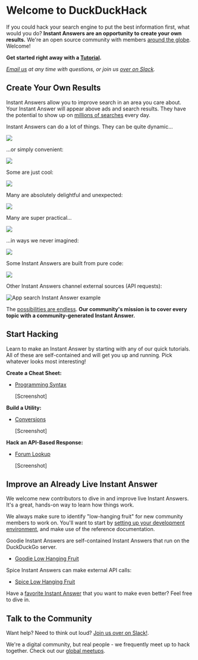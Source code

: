 # Welcome to DuckDuckHack

If you could hack your search engine to put the best information first, what would you do? **Instant Answers are an opportunity to create your own results.** We're an open source community with members [around the globe](http://duckduckgo.meetup.com/). Welcome!

**Get started right away with a [Tutorial](#).**

*[Email us](mailto:open@duckduckgo.com) at any time with questions, or join us [over on Slack](mailto:QuackSlack@duckduckgo.com?subject=AddMe).* 

## Create Your Own Results

Instant Answers allow you to improve search in an area you care about. Your Instant Answer will appear above ads and search results. They have the potential to show up on [millions of searches](https://duckduckgo.com/traffic.html) every day.

Instant Answers can do a lot of things. They can be quite dynamic...

![](https://images.duckduckgo.com/iu/?u=https%3A%2F%2Fraw.githubusercontent.com%2Fduckduckgo%2Fduckduckgo-documentation%2Fmaster%2Fduckduckhack%2Fassets%2Fparking_ny.png)

...or simply convenient:

![](https://images.duckduckgo.com/iu/?u=https%3A%2F%2Fraw.githubusercontent.com%2Fduckduckgo%2Fduckduckgo-documentation%2Fmaster%2Fduckduckhack%2Fassets%2Fsales_tax.png)

Some are just cool: 

![](https://images.duckduckgo.com/iu/?u=https%3A%2F%2Fraw.githubusercontent.com%2Fduckduckgo%2Fduckduckgo-documentation%2Fmaster%2Fduckduckhack%2Fassets%2Fheads_tails.png)

Many are absolutely delightful and unexpected:

![](https://images.duckduckgo.com/iu/?u=https%3A%2F%2Fraw.githubusercontent.com%2Fduckduckgo%2Fduckduckgo-documentation%2Fmaster%2Fduckduckhack%2Fassets%2Fbpm_ms.png)

Many are super practical...

![](https://images.duckduckgo.com/iu/?u=https%3A%2F%2Fraw.githubusercontent.com%2Fduckduckgo%2Fduckduckgo-documentation%2Fmaster%2Fduckduckhack%2Fassets%2Fair_quality.png)

...in ways we never imagined:

![](https://images.duckduckgo.com/iu/?u=https%3A%2F%2Fraw.githubusercontent.com%2Fduckduckgo%2Fduckduckgo-documentation%2Fmaster%2Fduckduckhack%2Fassets%2Fblue_pill.png)

Some Instant Answers are built from pure code:

![](https://images.duckduckgo.com/iu/?u=https%3A%2F%2Fraw.githubusercontent.com%2Fduckduckgo%2Fduckduckgo-documentation%2Fmaster%2Fduckduckhack%2Fassets%2Furl_encode.png)

Other Instant Answers channel external sources (API requests):

![App search Instant Answer example](https://images.duckduckgo.com/iu/?u=https%3A%2F%2Fraw.githubusercontent.com%2Fduckduckgo%2Fduckduckgo-documentation%2Fmaster%2Fduckduckhack%2Fassets%2Fapp_search_example.png&f=1)

The [possibilities are endless](https://duck.co/ideas). **Our community's mission is to cover every topic with a community-generated Instant Answer.**

## Start Hacking

Learn to make an Instant Answer by starting with any of our quick tutorials. All of these are self-contained and will get you up and running. Pick whatever looks most interesting!

**Create a Cheat Sheet:**

- [Programming Syntax](#)

    [Screenshot]

**Build a Utility:**

- [Conversions](#)

    [Screenshot]

**Hack an API-Based Response:**

- [Forum Lookup](#)

    [Screenshot]

## Improve an Already Live Instant Answer

We welcome new contributors to dive in and improve live Instant Answers. It's a great, hands-on way to learn how things work. 

We always make sure to identify "low-hanging fruit" for new community members to work on. You'll want to start by [setting up your development environment](#), and make use of the reference documentation.

Goodie Instant Answers are self-contained Instant Answers that run on the DuckDuckGo server.

- [Goodie Low Hanging Fruit](https://github.com/duckduckgo/zeroclickinfo-goodies/issues?q=is%3Aopen+is%3Aissue+label%3A%22Low-Hanging+Fruit%22) 

Spice Instant Answers can make external API calls:

- [Spice Low Hanging Fruit](https://github.com/duckduckgo/zeroclickinfo-spice/issues?q=is%3Aopen+is%3Aissue+label%3A%22Low-Hanging+Fruit%22) 

Have a [favorite Instant Answer](http://duck.co/ia) that you want to make even better? Feel free to dive in.

## Talk to the Community

Want help? Need to think out loud? [Join us over on Slack!](mailto:QuackSlack@duckduckgo.com?subject=AddMe). 

We're a digital community, but real people - we frequently meet up to hack together. Check out our [global meetups](#).